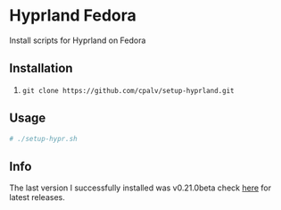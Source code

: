 # Hyprland Fedora

Install scripts for Hyprland on Fedora

## Installation

1. `git clone https://github.com/cpalv/setup-hyprland.git`

## Usage

```bash
# ./setup-hypr.sh 
```

## Info

The last version I successfully installed was v0.21.0beta check [here](https://github.com/hyprwm/Hyprland/releases)
for latest releases.
